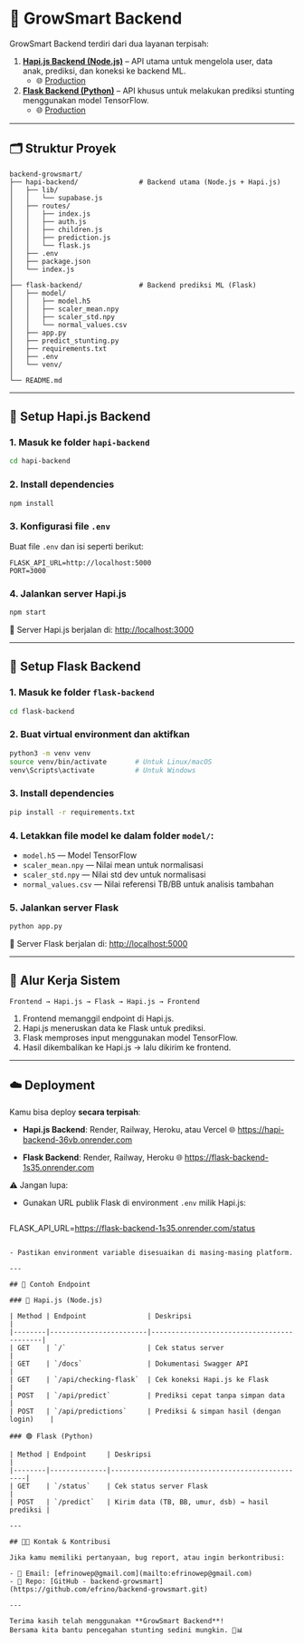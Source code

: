 # 🌱 GrowSmart Backend

GrowSmart Backend terdiri dari dua layanan terpisah:

1. **[Hapi.js Backend (Node.js)](https://github.com/efrino/hapi-backend.git)** – API utama untuk mengelola user, data anak, prediksi, dan koneksi ke backend ML.
   - 🌐 [Production](https://hapi-backend-36vb.onrender.com)
2. **[Flask Backend (Python)](https://github.com/efrino/flask-backend.git)** – API khusus untuk melakukan prediksi stunting menggunakan model TensorFlow.
   - 🌐 [Production](https://flask-backend-1s35.onrender.com/)
---

## 🗂 Struktur Proyek

```
backend-growsmart/
├── hapi-backend/               # Backend utama (Node.js + Hapi.js)
│   ├── lib/
│   │   └── supabase.js
│   ├── routes/
│   │   ├── index.js
│   │   ├── auth.js
│   │   ├── children.js
│   │   ├── prediction.js
│   │   └── flask.js
│   ├── .env
│   ├── package.json
│   └── index.js
│
├── flask-backend/              # Backend prediksi ML (Flask)
│   ├── model/
│   │   ├── model.h5
│   │   ├── scaler_mean.npy
│   │   ├── scaler_std.npy
│   │   └── normal_values.csv
│   ├── app.py
│   ├── predict_stunting.py
│   ├── requirements.txt
│   ├── .env
│   └── venv/
│
└── README.md
```

---

## 🚀 Setup Hapi.js Backend

### 1. Masuk ke folder `hapi-backend`

```bash
cd hapi-backend
```

### 2. Install dependencies

```bash
npm install
```

### 3. Konfigurasi file `.env`

Buat file `.env` dan isi seperti berikut:

```env
FLASK_API_URL=http://localhost:5000
PORT=3000
```

### 4. Jalankan server Hapi.js

```bash
npm start
```

📌 Server Hapi.js berjalan di: [http://localhost:3000](http://localhost:3000)

---

## 🧠 Setup Flask Backend

### 1. Masuk ke folder `flask-backend`

```bash
cd flask-backend
```

### 2. Buat virtual environment dan aktifkan

```bash
python3 -m venv venv
source venv/bin/activate       # Untuk Linux/macOS
venv\Scripts\activate          # Untuk Windows
```

### 3. Install dependencies

```bash
pip install -r requirements.txt
```

### 4. Letakkan file model ke dalam folder `model/`:

- `model.h5` — Model TensorFlow
- `scaler_mean.npy` — Nilai mean untuk normalisasi
- `scaler_std.npy` — Nilai std dev untuk normalisasi
- `normal_values.csv` — Nilai referensi TB/BB untuk analisis tambahan

### 5. Jalankan server Flask

```bash
python app.py
```

📌 Server Flask berjalan di: [http://localhost:5000](http://localhost:5000)

---

## 🔄 Alur Kerja Sistem

```text
Frontend → Hapi.js → Flask → Hapi.js → Frontend
```

1. Frontend memanggil endpoint di Hapi.js.
2. Hapi.js meneruskan data ke Flask untuk prediksi.
3. Flask memproses input menggunakan model TensorFlow.
4. Hasil dikembalikan ke Hapi.js → lalu dikirim ke frontend.

---

## ☁️ Deployment

Kamu bisa deploy **secara terpisah**:

- **Hapi.js Backend**: Render, Railway, Heroku, atau Vercel
🌐 https://hapi-backend-36vb.onrender.com

- **Flask Backend**: Render, Railway, Heroku
🌐 https://flask-backend-1s35.onrender.com


⚠️ Jangan lupa:

- Gunakan URL publik Flask di environment `.env` milik Hapi.js:

  ```env
FLASK_API_URL=https://flask-backend-1s35.onrender.com/status
  ```

- Pastikan environment variable disesuaikan di masing-masing platform.

---

## 📡 Contoh Endpoint

### 🔷 Hapi.js (Node.js)

| Method | Endpoint               | Deskripsi                                 |
|--------|------------------------|-------------------------------------------|
| GET    | `/`                    | Cek status server                         |
| GET    | `/docs`                | Dokumentasi Swagger API                   |
| GET    | `/api/checking-flask`  | Cek koneksi Hapi.js ke Flask              |
| POST   | `/api/predict`         | Prediksi cepat tanpa simpan data          |
| POST   | `/api/predictions`     | Prediksi & simpan hasil (dengan login)    |

### 🟢 Flask (Python)

| Method | Endpoint     | Deskripsi                                       |
|--------|--------------|-------------------------------------------------|
| GET    | `/status`    | Cek status server Flask                         |
| POST   | `/predict`   | Kirim data (TB, BB, umur, dsb) → hasil prediksi |

---

## 🧑‍💻 Kontak & Kontribusi

Jika kamu memiliki pertanyaan, bug report, atau ingin berkontribusi:

- 📧 Email: [efrinowep@gmail.com](mailto:efrinowep@gmail.com)
- 🐙 Repo: [GitHub - backend-growsmart](https://github.com/efrino/backend-growsmart.git)

---

Terima kasih telah menggunakan **GrowSmart Backend**!
Bersama kita bantu pencegahan stunting sedini mungkin. 🌱📊
